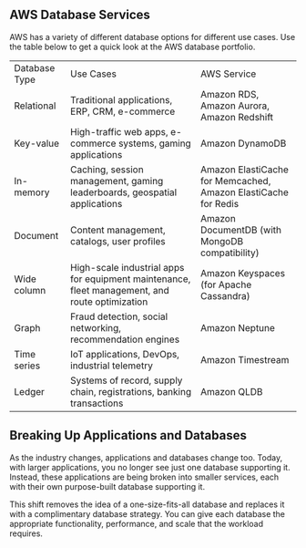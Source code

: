 ## AWS Database Services

AWS has a variety of different database options for different use cases. Use the table below to get a quick look at the AWS database portfolio.

|   |   |   |
|---|---|---|
|Database Type|Use Cases|AWS Service|
|Relational|Traditional applications, ERP, CRM, e-commerce|Amazon RDS, Amazon Aurora, Amazon Redshift|
|Key-value|High-traffic web apps, e-commerce systems, gaming applications|Amazon DynamoDB|
|In-memory|Caching, session management, gaming leaderboards, geospatial applications|Amazon ElastiCache for Memcached, Amazon ElastiCache for Redis|
|Document|Content management, catalogs, user profiles|Amazon DocumentDB (with MongoDB compatibility)|
|Wide column|High-scale industrial apps for equipment maintenance, fleet management, and route optimization|Amazon Keyspaces (for Apache Cassandra)|
|Graph|Fraud detection, social networking, recommendation engines|Amazon Neptune|
|Time series|IoT applications, DevOps, industrial telemetry|Amazon Timestream|
|Ledger|Systems of record, supply chain, registrations, banking transactions|Amazon QLDB|

## Breaking Up Applications and Databases

As the industry changes, applications and databases change too. Today, with larger applications, you no longer see just one database supporting it. Instead, these applications are being broken into smaller services, each with their own purpose-built database supporting it.

This shift removes the idea of a one-size-fits-all database and replaces it with a complimentary database strategy. You can give each database the appropriate functionality, performance, and scale that the workload requires.